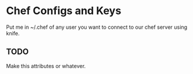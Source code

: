 Chef Configs and Keys
=====================
Put me in ~/.chef of any user you want to connect to our chef server using knife.


TODO
----

Make this attributes or whatever.
